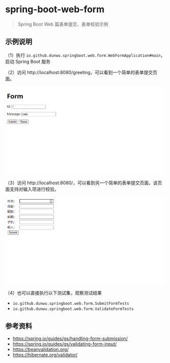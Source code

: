 # spring-boot-web-form

> Spring Boot Web 篇表单提交、表单校验示例

## 示例说明

（1）执行 `io.github.dunwu.springboot.web.form.WebFormApplication#main`，启动 Spring Boot 服务

（2）访问 http://localhost:8080/greeting，可以看到一个简单的表单提交页面。

![](https://raw.githubusercontent.com/dunwu/images/dev/snap/20221010120631.png)

（3）访问 http://localhost:8080/，可以看到另一个简单的表单提交页面，该页面支持对输入项进行校验。

![](https://raw.githubusercontent.com/dunwu/images/dev/snap/20221010120831.png)

（4）也可以直接执行以下测试集，观察测试结果

- `io.github.dunwu.springboot.web.form.SubmitFormTests`
- `io.github.dunwu.springboot.web.form.ValidateFormTests`

## 参考资料

- https://spring.io/guides/gs/handling-form-submission/
- https://spring.io/guides/gs/validating-form-input/
- https://beanvalidation.org/
- https://hibernate.org/validator/

